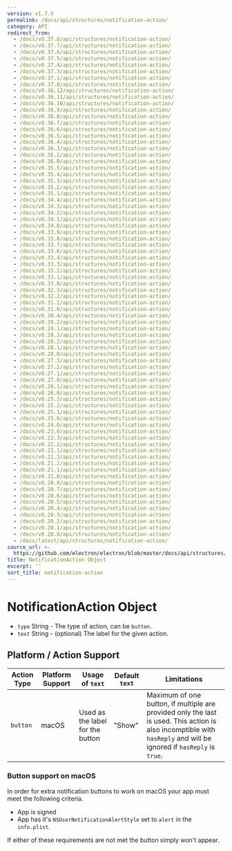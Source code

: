 ```yaml
---
version: v1.7.5
permalink: /docs/api/structures/notification-action/
category: API
redirect_from:
  - /docs/v0.37.8/api/structures/notification-action/
  - /docs/v0.37.7/api/structures/notification-action/
  - /docs/v0.37.6/api/structures/notification-action/
  - /docs/v0.37.5/api/structures/notification-action/
  - /docs/v0.37.4/api/structures/notification-action/
  - /docs/v0.37.3/api/structures/notification-action/
  - /docs/v0.37.1/api/structures/notification-action/
  - /docs/v0.37.0/api/structures/notification-action/
  - /docs/v0.36.12/api/structures/notification-action/
  - /docs/v0.36.11/api/structures/notification-action/
  - /docs/v0.36.10/api/structures/notification-action/
  - /docs/v0.36.9/api/structures/notification-action/
  - /docs/v0.36.8/api/structures/notification-action/
  - /docs/v0.36.7/api/structures/notification-action/
  - /docs/v0.36.6/api/structures/notification-action/
  - /docs/v0.36.5/api/structures/notification-action/
  - /docs/v0.36.4/api/structures/notification-action/
  - /docs/v0.36.3/api/structures/notification-action/
  - /docs/v0.36.2/api/structures/notification-action/
  - /docs/v0.36.0/api/structures/notification-action/
  - /docs/v0.35.5/api/structures/notification-action/
  - /docs/v0.35.4/api/structures/notification-action/
  - /docs/v0.35.3/api/structures/notification-action/
  - /docs/v0.35.2/api/structures/notification-action/
  - /docs/v0.35.1/api/structures/notification-action/
  - /docs/v0.34.4/api/structures/notification-action/
  - /docs/v0.34.3/api/structures/notification-action/
  - /docs/v0.34.2/api/structures/notification-action/
  - /docs/v0.34.1/api/structures/notification-action/
  - /docs/v0.34.0/api/structures/notification-action/
  - /docs/v0.33.9/api/structures/notification-action/
  - /docs/v0.33.8/api/structures/notification-action/
  - /docs/v0.33.7/api/structures/notification-action/
  - /docs/v0.33.6/api/structures/notification-action/
  - /docs/v0.33.4/api/structures/notification-action/
  - /docs/v0.33.3/api/structures/notification-action/
  - /docs/v0.33.2/api/structures/notification-action/
  - /docs/v0.33.1/api/structures/notification-action/
  - /docs/v0.33.0/api/structures/notification-action/
  - /docs/v0.32.3/api/structures/notification-action/
  - /docs/v0.32.2/api/structures/notification-action/
  - /docs/v0.31.2/api/structures/notification-action/
  - /docs/v0.31.0/api/structures/notification-action/
  - /docs/v0.30.4/api/structures/notification-action/
  - /docs/v0.29.2/api/structures/notification-action/
  - /docs/v0.29.1/api/structures/notification-action/
  - /docs/v0.28.3/api/structures/notification-action/
  - /docs/v0.28.2/api/structures/notification-action/
  - /docs/v0.28.1/api/structures/notification-action/
  - /docs/v0.28.0/api/structures/notification-action/
  - /docs/v0.27.3/api/structures/notification-action/
  - /docs/v0.27.2/api/structures/notification-action/
  - /docs/v0.27.1/api/structures/notification-action/
  - /docs/v0.27.0/api/structures/notification-action/
  - /docs/v0.26.1/api/structures/notification-action/
  - /docs/v0.26.0/api/structures/notification-action/
  - /docs/v0.25.3/api/structures/notification-action/
  - /docs/v0.25.2/api/structures/notification-action/
  - /docs/v0.25.1/api/structures/notification-action/
  - /docs/v0.25.0/api/structures/notification-action/
  - /docs/v0.24.0/api/structures/notification-action/
  - /docs/v0.23.0/api/structures/notification-action/
  - /docs/v0.22.3/api/structures/notification-action/
  - /docs/v0.22.2/api/structures/notification-action/
  - /docs/v0.22.1/api/structures/notification-action/
  - /docs/v0.21.3/api/structures/notification-action/
  - /docs/v0.21.2/api/structures/notification-action/
  - /docs/v0.21.1/api/structures/notification-action/
  - /docs/v0.21.0/api/structures/notification-action/
  - /docs/v0.20.8/api/structures/notification-action/
  - /docs/v0.20.7/api/structures/notification-action/
  - /docs/v0.20.6/api/structures/notification-action/
  - /docs/v0.20.5/api/structures/notification-action/
  - /docs/v0.20.4/api/structures/notification-action/
  - /docs/v0.20.3/api/structures/notification-action/
  - /docs/v0.20.2/api/structures/notification-action/
  - /docs/v0.20.1/api/structures/notification-action/
  - /docs/v0.20.0/api/structures/notification-action/
  - /docs/latest/api/structures/notification-action/
source_url: >-
  https://github.com/electron/electron/blob/master/docs/api/structures/notification-action.md
title: NotificationAction Object
excerpt: ''
sort_title: notification-action
---
```




<!--


                                      ::::
                                    :o+//+o:
                                    +o    oo-
                                    :o+//oo/+o/
                                      -::-   -oo:
                                               /s/
                      -::::::::-                :s/  :::--
                  :+oo+////////+:        -:/+oo/ :s:-///++oo+:
                /o+:                -/+oo+/:-     +o-      -:+o:
               /s:              -:+o+/:           -o+         :s/
              -s/            -/oo/:                /s-         +s-
              -s/         -/oo/-                   -s/         /s-
               oo       :+o/-                       oo         oo
               -s/    :oo/                          /s-       /s-
                :s/ :oo:              -::-          /s-      /s:
                  -+o/               /ssss/         :s:    -+o-
                 :o+--               /ssss/         :s:   :o+-
                :s/  +o:              -::-          /s-   --
               -s/    :+o/-                         /s-
               oo       -+o+-                       oo
              -s/         -/oo/-                   -s/
             -+soo+:         -/oo/:                /s-      /oooo+-
             o+   :s:           -:+o+/:-          -o+      /s:  -oo
             oo:--/s:       ::      -:+oo+/:-     -/-      /s/--:o+
              :+++/-        :s:          -:/+ooo++//////++oo//+o+:
                             /s:                --::::::--
                              /s/              /s-
                               :oo:          :oo:
                                 /oo/-    -/oo/
                                   -/+oooo+/-





                   _______  _______  _______  _______  __
                  |       ||       ||       ||       ||  |
                  |  _____||_     _||   _   ||    _  ||  |
                  | |_____   |   |  |  | |  ||   |_| ||  |
                  |_____  |  |   |  |  |_|  ||    ___||__|
                   _____| |  |   |  |       ||   |     __
                  |_______|  |___|  |_______||___|    |__|


    This file is generated automatically, so it should not be edited.

    To make changes, head over to the electron/electron repository:

    https://github.com/electron/electron/blob/master/docs/api/structures/notification-action.md

    Thanks!

-->
# NotificationAction Object

*   `type` String - The type of action, can be `button`.
*   `text` String - (optional) The label for the given action.

## Platform / Action Support

| Action Type | Platform Support | Usage of `text` | Default `text` | Limitations |
| --- | --- | --- | --- | --- |
| `button` | macOS | Used as the label for the button | "Show" | Maximum of one button, if multiple are provided only the last is used. This action is also incomptible with `hasReply` and will be ignored if `hasReply` is `true`. |

### Button support on macOS

In order for extra notification buttons to work on macOS your app must meet the following criteria.

*   App is signed
*   App has it's `NSUserNotificationAlertStyle` set to `alert` in the `info.plist`.

If either of these requirements are not met the button simply won't appear.
